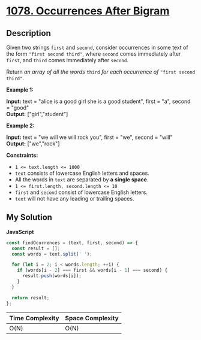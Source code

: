 # [1078. Occurrences After Bigram](https://leetcode.com/problems/occurrences-after-bigram)

## Description

Given two strings `first` and `second`, consider occurrences in some text of the form `"first second third"`, where `second` comes immediately after `first`, and `third` comes immediately after `second`.

Return _an array of all the words_ `third` _for each occurrence of_ `"first second third"`.

**Example 1:**

**Input:** text = "alice is a good girl she is a good student", first = "a", second = "good"  
**Output:** \["girl","student"\]

**Example 2:**

**Input:** text = "we will we will rock you", first = "we", second = "will"  
**Output:** \["we","rock"\]

**Constraints:**

- `1 <= text.length <= 1000`
- `text` consists of lowercase English letters and spaces.
- All the words in `text` are separated by **a single space**.
- `1 <= first.length, second.length <= 10`
- `first` and `second` consist of lowercase English letters.
- `text` will not have any leading or trailing spaces.

## My Solution

**JavaScript**

```js
const findOcurrences = (text, first, second) => {
  const result = [];
  const words = text.split(' ');

  for (let i = 2; i < words.length; ++i) {
    if (words[i - 2] === first && words[i - 1] === second) {
      result.push(words[i]);
    }
  }

  return result;
};
```

| Time Complexity | Space Complexity |
| --------------- | ---------------- |
| O(N)            | O(N)             |
